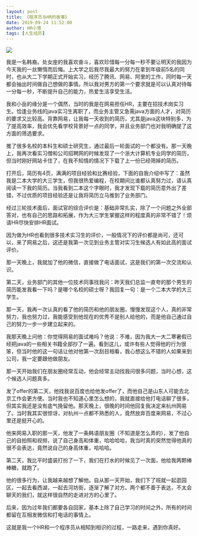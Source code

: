 ```yaml
---
layout: post
title: 《程序员与HR的故事》
date: 2019-09-24 11:52:00
author: HR小雪
tags: [人生经历]
---
```


![](https://i.loli.net/2020/02/07/UMlgBIWxohVuz4Z.png)

我是一名韩裔。处女座的我喜欢奋斗，喜欢珍惜每一分每一秒不要让明天的我因为今天我的一丝懒惰而后悔。上大学之后我尽我最大的努力在拿到年级前5名的同时，也从大二下学期正式开始实习，经历了腾讯、网易、阿里的工作，同时每一天都会抽出时间做自己想做的事情。所以我对男方的第一个要求就是可以认真对待每一分每一秒，不断提升自己的能力，热爱生活享受生活。

我和小岳的缘分是一个偶然，当时的我是在网易担任HR，主要在招技术岗实习生。恰逢业务线的java实习生离职了，而业务主管又急需java方面的人才，对简历的要求又比较高。背靠网易，让我每一天收到的简历，尤其是java这块特别多，为了提高效率，我会优先看学校背景好一点的同学，并且业务部门也对我明确提了这方面的筛选要求。

推了很多名校的本科生和硕士研究生，通过最后一轮面试的一个都没有。那一天晚上，我再次看实习僧和公司招聘网的时候发现了一个浙大计算机专业同学的简历，但当时刚好网站卡住了，在我不知情的情况下下载了上一份已经筛掉的简历。

打开后，简历有4页，满满的项目经验和比赛经验，下面的自我介绍中写了：虽然我是二本大学的大三学生，但我很热爱编程，在校期间比谁都认真努力过，请认真阅读一下我的简历。当我看到二本这个字眼时，我才发现下载的简历意外出了差错，不过优质的项目经验还是让我将简历立马推到了业务部门。

经过三轮技术面后，面试官的综合评价是：基础非常扎实，除了一个问题之外全部答对，也有自己的思路和拓展，作为大三学生掌握这样的程度真的非常不错了！烦请HR尽快安排HR面试。

因为做为HR也看到很多技术实习生的评价，一般情况下的评价都是尚可，还可以，来了网易之后，这还是我第一次见到业务主管对实习生候选人有如此高的面试评价。

那一天晚上，我就加了他的微信，直接做了电话面试，这是我们的第一次交流和认识。

第二天，业务部门的其他一位技术同事找我问：昨天我们总监一直夸的那个男生的简历能发我看一下吗？是哪个名校的硕士呀？我回复一句：是一个二本大学的大三学生。

那一天，我再一次认真的看了他的简历和他的朋友圈，慢慢发现这个人，真的非常努力，我也努力过，我能感受到他现在的优秀不是别人给他的，而是他自己通过自己的努力一步一步建立起来的。

我那天晚上问他：你觉得网易的面试难吗？他说：不难，因为我大一大二寒暑假已经把java的一些相关书籍全部抄了一遍。看到这儿，或许有些人觉得他的行为很笨，但当时他的这一句话让他对他第一次刮目相看，我心想这么不错的人如果来到公司，我一定要跟他做朋友。

那一天开始我们在朋友圈经常互动，他会经常主动找我问很多问题，当时心想，这个候选人问题真多。

发了offer的第二天，他找我说百度也给他发offer了，而他自己是山东人可能去北京工作会更方便。当时我也不知道心里怎么想的，我就直接给他打电话聊了很多，但其实我还是没有底气挽留他。那天晚上，很晚的时间他回复我决定来杭州网易了。当时我其实很惊讶，对杭州一点都不熟悉的人，竟然放弃百度来网易，不过心里还是挺开心的。

他来网易入职的那一天，他发了一条韩语朋友圈（不知道是怎么弄的），发了他自己的自拍照和视频，说了自己身高和体重，哈哈哈哈，我当时真的突然觉得他真的很不会表达，竟然说自己的身高体重，哈哈哈。

第二天，我比平时盛装打扮了一下，我们在打水的时候见了一次面，他给我两颗棒棒糖，就跑了。

他的很多行为，让我越来越想了解他。自从那一天开始，我们下了班就一起逛园区，一起去看西湖，一起去河坊街，逐渐了解了对方。两个都不善于表达，不太会聊天的我们，就这样很自然的走进对方的心里了。

后来，因为过年我们都要各自回家，基本上除了自己学习的时间之外，所有的时间都留在互相发微信和打电话的事情上。

这就是我一个HR和一个程序员从相知到相识的过程，一路走来，遇到你真好。

